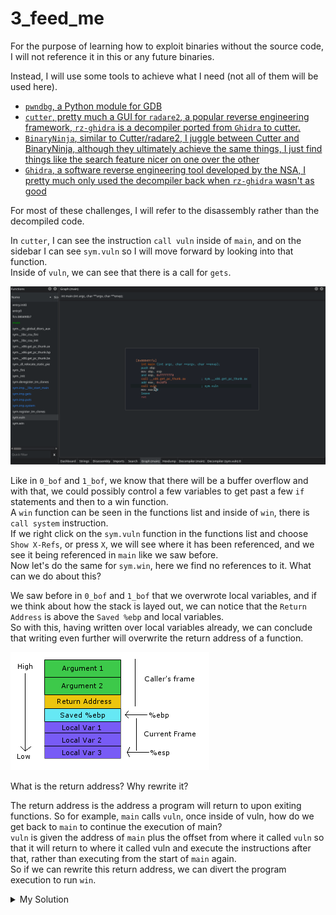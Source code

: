 # 3_feed_me

For the purpose of learning how to exploit binaries without the source code, I will not reference it in this or any future binaries.

Instead, I will use some tools to achieve what I need (not all of them will be used here).

- [`pwndbg`, a Python module for GDB](https://github.com/pwndbg/pwndbg)
- [`cutter`, pretty much a GUI for `radare2`, a popular reverse engineering framework, `rz-ghidra` is a decompiler ported from `Ghidra` to cutter.](https://cutter.re/)
- [`BinaryNinja`, similar to Cutter/radare2, I juggle between Cutter and BinaryNinja, although they ultimately achieve the same things, I just find things like the search feature nicer on one over the other](https://binary.ninja/)
- [`Ghidra`, a software reverse engineering tool developed by the NSA, I pretty much only used the decompiler back when `rz-ghidra` wasn't as good](https://ghidra-sre.org/)

For most of these challenges, I will refer to the disassembly rather than the decompiled code.

In `cutter`, I can see the instruction `call vuln` inside of `main`, and on the sidebar I can see `sym.vuln` so I will move forward by looking into that function.\
Inside of `vuln`, we can see that there is a call for `gets`.

![main disassembly](./images/main_disass.png)

Like in `0_bof` and `1_bof`, we know that there will be a buffer overflow and with that, we could possibly control a few variables to get past a few `if` statements and then to a win function.\
A `win` function can be seen in the functions list and inside of `win`, there is `call system` instruction.\
If we right click on the `sym.vuln` function in the functions list and choose `Show X-Refs`, or press `X`, we will see where it has been referenced, and we see it being referenced in `main` like we saw before.\
Now let's do the same for `sym.win`, here we find no references to it. What can we do about this?

We saw before in `0_bof` and `1_bof` that we overwrote local variables, and if we think about how the stack is layed out, we can notice that the `Return Address` is above the `Saved %ebp` and local variables.\
So with this, having written over local variables already, we can conclude that writing even further will overwrite the return address of a function.

![stack layout](./images/stack.png)

What is the return address? Why rewrite it?

The return address is the address a program will return to upon exiting functions. So for example, `main` calls `vuln`, once inside of vuln, how do we get back to `main` to continue the execution of main?\
`vuln` is given the address of `main` plus the offset from where it called `vuln` so that it will return to where it called vuln and execute the instructions after that, rather than executing from the start of `main` again.\
So if we can rewrite this return address, we can divert the program execution to run `win`.

<details>
<summary>My Solution</summary>

```python
from pwn import *

#context.log_level = "debug"
remote_conn = False

IP = ""
PORT = ""
FILENAME = "./3_feed_me"

if remote_conn:
    p = remote(IP, PORT)
    elf = ELF(FILENAME)
else:
    p = process(FILENAME)
    elf = p.elf

payload = b"A"*76 + pack(elf.sym['win'])
p.sendlineafter("something?", payload)

p.interactive()
```

</details>
